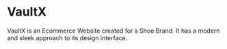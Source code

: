 # VaultX

VaultX is an Ecommerce Website created for a Shoe Brand. It has a modern and sleek approach to its design interface. 
